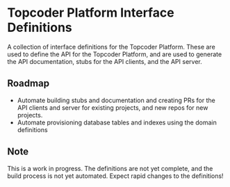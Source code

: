 # Topcoder Platform Interface Definitions

A collection of interface definitions for the Topcoder Platform. These are used to define the API for the Topcoder Platform, and are used to generate the API documentation, stubs for the API clients, and the API server.

## Roadmap

- Automate building stubs and documentation and creating PRs for the API clients and server for existing projects, and new repos for new projects.
- Automate provisioning database tables and indexes using the domain definitions

## Note

This is a work in progress. The definitions are not yet complete, and the build process is not yet automated. Expect rapid changes to the definitions!